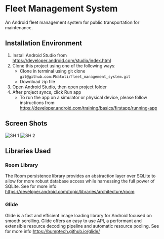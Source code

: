 # Fleet Management System
An Android fleet management system for public transportation for maintenance.

## Installation Environment

1.	Install Android Studio from https://developer.android.com/studio/index.html
2.	Clone this project using one of the following ways:
       *    Clone in terminal using git clone `git@github.com:PNatoli/fleet_management_system.git`
       *    Download zip file
3.	Open Android Studio, then open project folder
4.	After project syncs, click Run app
       *   To run the app on a simulator or physical device, please follow instructions from https://developer.android.com/training/basics/firstapp/running-app
## Screen Shots
![SH 1](https://lh3.googleusercontent.com/ygwqwiYtdufWZXOmXeo_zQlB2scgekhCEbPcgVMaZvzQj6MKJymg8HDnIb7f3uDx-znP1KkskbBVDgbtYiA2538EPWXP4WLBD_bwX2dVb4tX2HESiakT0Y3up3Eual1SJDqXEkhWJw=h600)    ![SH 2](https://lh3.googleusercontent.com/cqjamM5m6ygV9-Lt9XR8mhwDu7eSyfWBkLlfrMdVIXzrmaL8iYSfGNZCTK6GSEm9L8Q6cTvzf7koA8jqp9ZAa40oShXx6WEWad86NXfRFuxiQ9-m3EyX-b7xZ4rbcAGlv13u8Sm7KA=h600) 
 
## Libraries Used

### Room Library
The Room persistence library provides an abstraction layer over SQLite to allow for more robust database access while harnessing the full power of SQLite. See for more info https://developer.android.com/topic/libraries/architecture/room
### Glide
Glide is a fast and efficient image loading library for Android focused on smooth scrolling. Glide offers an easy to use API, a performant and extensible resource decoding pipeline and automatic resource pooling. See for more info https://bumptech.github.io/glide/
